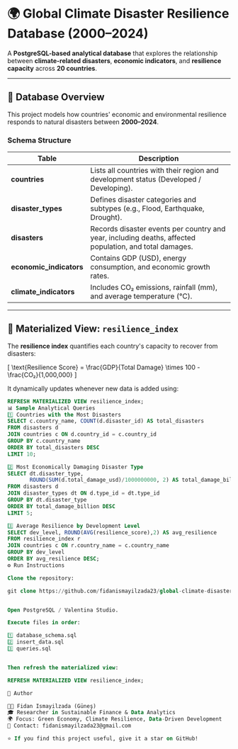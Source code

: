 # 🌍 Global Climate Disaster Resilience Database (2000–2024)

A **PostgreSQL-based analytical database** that explores the relationship between **climate-related disasters**, **economic indicators**, and **resilience capacity** across **20 countries**.

---

## 🧱 Database Overview

This project models how countries' economic and environmental resilience responds to natural disasters between **2000–2024**.

### **Schema Structure**
| Table | Description |
|--------|--------------|
| **countries** | Lists all countries with their region and development status (Developed / Developing). |
| **disaster_types** | Defines disaster categories and subtypes (e.g., Flood, Earthquake, Drought). |
| **disasters** | Records disaster events per country and year, including deaths, affected population, and total damages. |
| **economic_indicators** | Contains GDP (USD), energy consumption, and economic growth rates. |
| **climate_indicators** | Includes CO₂ emissions, rainfall (mm), and average temperature (°C). |

---

## 🔬 Materialized View: `resilience_index`
The **resilience index** quantifies each country's capacity to recover from disasters:

\[
\text{Resilience Score} = \frac{GDP}{Total Damage} \times 100 - \frac{CO₂}{1,000,000}
\]

It dynamically updates whenever new data is added using:
```sql
REFRESH MATERIALIZED VIEW resilience_index;
📊 Sample Analytical Queries
1️⃣ Countries with the Most Disasters
SELECT c.country_name, COUNT(d.disaster_id) AS total_disasters
FROM disasters d
JOIN countries c ON d.country_id = c.country_id
GROUP BY c.country_name
ORDER BY total_disasters DESC
LIMIT 10;

2️⃣ Most Economically Damaging Disaster Type
SELECT dt.disaster_type, 
       ROUND(SUM(d.total_damage_usd)/1000000000, 2) AS total_damage_billion
FROM disasters d
JOIN disaster_types dt ON d.type_id = dt.type_id
GROUP BY dt.disaster_type
ORDER BY total_damage_billion DESC
LIMIT 5;

3️⃣ Average Resilience by Development Level
SELECT dev_level, ROUND(AVG(resilience_score),2) AS avg_resilience
FROM resilience_index r 
JOIN countries c ON r.country_name = c.country_name
GROUP BY dev_level
ORDER BY avg_resilience DESC;
⚙️ Run Instructions

Clone the repository:

git clone https://github.com/fidanismayilzada23/global-climate-disaster-resilience-db.git


Open PostgreSQL / Valentina Studio.

Execute files in order:

1️⃣ database_schema.sql  
2️⃣ insert_data.sql  
3️⃣ queries.sql


Then refresh the materialized view:

REFRESH MATERIALIZED VIEW resilience_index;

🧠 Author

👩‍💻 Fidan Ismayilzada (Güneş)
🎓 Researcher in Sustainable Finance & Data Analytics
🌍 Focus: Green Economy, Climate Resilience, Data-Driven Development
📧 Contact: fidanismayilzada23@gmail.com

⭐ If you find this project useful, give it a star on GitHub!

